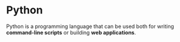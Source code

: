 # Python

Python is a programming language that can be used both for writing **command-line scripts** or
building **web applications**.
